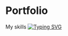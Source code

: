# Portfolio
My skills
<a href="https://git.io/typing-svg"><img src="https://readme-typing-svg.demolab.com?font=Fira+Code&weight=450&pause=1000&color=0B54F7&background=78FF2600&vCenter=true&width=500&lines=My+first+steps+in+the+world+of+testing." alt="Typing SVG" /></a>
